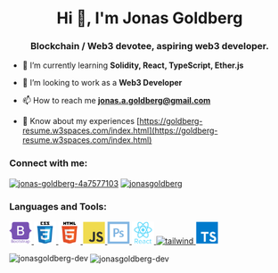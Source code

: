 <h1 align="center">Hi 👋, I'm Jonas Goldberg</h1>
<h3 align="center">Blockchain / Web3 devotee, aspiring web3 developer.</h3>

- 🔭 I’m currently learning **Solidity, React, TypeScript, Ether.js**

- 👯 I’m looking to work as a **Web3 Developer**

- 📫 How to reach me **jonas.a.goldberg@gmail.com**

- 📄 Know about my experiences [https://goldberg-resume.w3spaces.com/index.html](https://goldberg-resume.w3spaces.com/index.html)

<h3 align="left">Connect with me:</h3>
<p align="left">
<a href="https://linkedin.com/in/jonas-goldberg-4a7577103" target="blank"><img align="center" src="https://raw.githubusercontent.com/rahuldkjain/github-profile-readme-generator/master/src/images/icons/Social/linked-in-alt.svg" alt="jonas-goldberg-4a7577103" height="30" width="40" /></a>
<a href="https://instagram.com/jonasgoldberg" target="blank"><img align="center" src="https://raw.githubusercontent.com/rahuldkjain/github-profile-readme-generator/master/src/images/icons/Social/instagram.svg" alt="jonasgoldberg" height="30" width="40" /></a>
</p>

<h3 align="left">Languages and Tools:</h3>
<p align="left"> <a href="https://getbootstrap.com" target="_blank" rel="noreferrer"> <img src="https://raw.githubusercontent.com/devicons/devicon/master/icons/bootstrap/bootstrap-plain-wordmark.svg" alt="bootstrap" width="40" height="40"/> </a> <a href="https://www.w3schools.com/css/" target="_blank" rel="noreferrer"> <img src="https://raw.githubusercontent.com/devicons/devicon/master/icons/css3/css3-original-wordmark.svg" alt="css3" width="40" height="40"/> </a> <a href="https://www.w3.org/html/" target="_blank" rel="noreferrer"> <img src="https://raw.githubusercontent.com/devicons/devicon/master/icons/html5/html5-original-wordmark.svg" alt="html5" width="40" height="40"/> </a> <a href="https://developer.mozilla.org/en-US/docs/Web/JavaScript" target="_blank" rel="noreferrer"> <img src="https://raw.githubusercontent.com/devicons/devicon/master/icons/javascript/javascript-original.svg" alt="javascript" width="40" height="40"/> </a> <a href="https://www.photoshop.com/en" target="_blank" rel="noreferrer"> <img src="https://raw.githubusercontent.com/devicons/devicon/master/icons/photoshop/photoshop-line.svg" alt="photoshop" width="40" height="40"/> </a> <a href="https://reactjs.org/" target="_blank" rel="noreferrer"> <img src="https://raw.githubusercontent.com/devicons/devicon/master/icons/react/react-original-wordmark.svg" alt="react" width="40" height="40"/> </a> <a href="https://tailwindcss.com/" target="_blank" rel="noreferrer"> <img src="https://www.vectorlogo.zone/logos/tailwindcss/tailwindcss-icon.svg" alt="tailwind" width="40" height="40"/> </a> <a href="https://www.typescriptlang.org/" target="_blank" rel="noreferrer"> <img src="https://raw.githubusercontent.com/devicons/devicon/master/icons/typescript/typescript-original.svg" alt="typescript" width="40" height="40"/> </a> </p>

<p><img align="left" src="https://github-readme-stats.vercel.app/api/top-langs?username=jonasgoldberg-dev&show_icons=true&locale=en&layout=compact" alt="jonasgoldberg-dev" /></p>

<p>&nbsp;<img align="center" src="https://github-readme-stats.vercel.app/api?username=jonasgoldberg-dev&show_icons=true&locale=en" alt="jonasgoldberg-dev" /></p>
